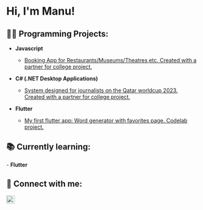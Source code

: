 <h1>Hi, I'm Manu! 

<h2>👨‍💻 Programming Projects:</h2>

- <b>Javascript</b>
  - [Booking App for Restaurants/Museums/Theatres,etc. Created with a partner for college project.](https://github.com/joshmadakor1/Package-Delivery-Pathfinding-Algorithm)
  
- <b>C# (.NET Desktop Applications)</b>
  - [System designed for journalists on the Qatar worldcup 2023. Created with a partner for college project.](https://github.com/joshmadakor1/EncrypterPOC)
  
- <b>Flutter</b>
  - [My first flutter app: Word generator with favorites page. Codelab project.](https://github.com/manudl97/MyFirstFlutterApp)
  
<h2>📚 Currently learning:</h2>
    - <b>Flutter</b>
  

<h2> 🤳 Connect with me:</h2>

[<img align="left" alt="Manuela De Luca | LinkedIn" width="22px" src="https://cdn.jsdelivr.net/npm/simple-icons@v3/icons/linkedin.svg" />][linkedin]

[linkedin]: https://linkedin.com/in/manuela-de-luca-051127ba/

